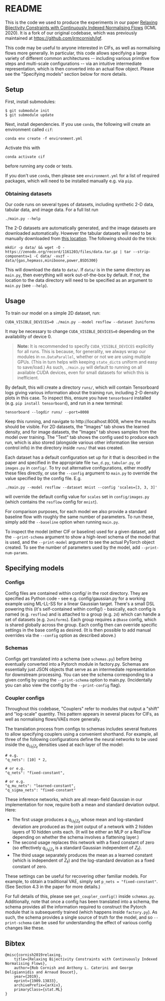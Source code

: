 # README

This is the code we used to produce the experiments in our paper [Relaxing Bijectivity Constraints with Continuously Indexed Normalising Flows](https://arxiv.org/abs/1909.13833) (ICML 2020). It is a fork of our original codebase, which was previously maintained at https://github.com/jrmcornish/lgf.

This code may be useful to anyone interested in CIFs, as well as normalising flows more generally. In particular, this code allows specifying a large variety of different common architectures -- including various primitive flow steps and multi-scale configurations -- via an intuitive intermediate representation, which is then converted into an actual flow object. Please see the "Specifying models" section below for more details.

## Setup

First, install submodules:

    $ git submodule init
    $ git submodule update

Next, install dependencies. If you use `conda`, the following will create an environment called `cif`:

    conda env create -f environment.yml

Activate this with

    conda activate cif

before running any code or tests.

If you don't use `conda`, then please see `environment.yml` for a list of required packages, which will need to be installed manually e.g. via `pip`.

### Obtaining datasets

Our code runs on several types of datasets, including synthetic 2-D data, tabular data, and image data. For a full list run

    ./main.py --help

The 2-D datasets are automatically generated, and the image datasets are downloaded automatically. However the tabular datasets will need to be manually downloaded from [this location](https://zenodo.org/record/1161203). The following should do the trick:

    mkdir -p data/ && wget -O - https://zenodo.org/record/1161203/files/data.tar.gz | tar --strip-components=1 -C data/ -xvzf - data/{gas,hepmass,miniboone,power,BSDS300}

This will download the data to `data/`. If `data/` is in the same directory as `main.py`, then everything will work out-of-the-box by default. If not, the location to the data directory will need to be specified as an argument to `main.py` (see `--help`).

## Usage

To train our model on a simple 2D dataset, run:

    CUDA_VISIBLE_DEVICES=0 ./main.py --model resflow --dataset 2uniforms

It may be necessary to change `CUDA_VISIBLE_DEVICES=0` depending on the availability of device 0.

> **Note:** It is recommended to specify `CUDA_VISIBLE_DEVICES` explicitly for all runs.
> This is because, for generality, we always wrap our modules in `nn.DataParallel`, whether or not we are using multiple GPUs.
> (This in turn helps with keeping `state_dict`s uniform and easy to save/load.)
> As such, `./main.py` will default to running on all available CUDA devices, even for small datasets for which this is inefficient.

By default, this will create a directory `runs/`, which will contain Tensorboard logs giving various information about the training run, including 2-D density plots in this case. To inspect this, ensure you have `tensorboard` installed (e.g. `pip install tensorboard`), and run in a new terminal:

    tensorboard --logdir runs/ --port=8008

Keep this running, and navigate to http://localhost:8008, where the results should be visible.
For 2D datasets, the "Images" tab shows the learned density, and for image datasets, the "Images" tab shows samples from the model over training.
The "Text" tab shows the config used to produce each run, which is also stored (alongside various other information like version control info) in the directory inside `runs/` that was created.

Each dataset has a default configuration set up for it that is described in the paper and specified in the appropriate file `two_d.py`, `tabular.py`, or `images.py` in `config/`. To try out alternative configurations, either modify these files directly, or use the `--config` argument to `main.py` to override the value specified by the config file. E.g.

    ./main.py --model resflow --dataset mnist --config 'scales=[3, 3, 3]'

will override the default config value for `scales` set in `config/images.py` (which contains the `resflow` config for `mnist`).

For comparison purposes, for each model we also provide a standard baseline flow with roughly the same number of parameters. To run these, simply add the `--baseline` option when running `main.py`.

To inspect the model (either CIF or baseline) used for a given dataset, add the `--print-schema` argument to show a high-level schema of the model that is used, and the `--print-model` argument to see the actual PyTorch object created. To see the number of parameters used by the model, add `--print-num-params`.

## Specifying models

### Configs

Config files are contained within config/ in the root directory.
They are specified as Python code - see e.g. config/gaussian.py for a working example using ML-LL-SS for a linear Gaussian target.
There's a small DSL powering this (it's self-contained within config/) - basically, each config is named (e.g. `resflow`) and is attached to a group (e.g. `2d`) which can handle a set of datasets (e.g. `2uniforms`).
Each group requires a `@base` config, which is shared globally across the group.
Each config then can override specific settings in the base config as desired.
(It is then possible to add manual overrides via the `--config` option as described above.)

### Schemas

Configs get translated into a schema (see `schemas.py`) before being eventually converted into a Pytorch module in factory.py.
Schemas are essentially just JSON objects that serve as an intermediate representation for downstream processing.
You can see the schema corresponding to a given config by using the `--print-schema` option to main.py.
(Incidentally you can also view the config by the `--print-config` flag).

### Coupler configs

Throughout this codebase, "Couplers" refer to modules that output a "shift" and "log-scale" quantity.
This pattern appears in several places for CIFs, as well as normalising flows/VAEs more generally.

The translation process from configs to schemas includes several features to allow specifying couplers using a convenient shorthand.
For example, all three of the following configurations define the neural networks to be used inside the $q_{U_\ell|Z_\ell}$ densities used at each layer of the model:

    # e.g.
    "q_nets": [10] * 2,

    # or e.g.
    "q_nets": "fixed-constant",

    # or e.g.
    "q_mu_nets": "learned-constant",
    "q_sigma_nets": "fixed-constant"

These inference networks, which are all mean-field Gaussian in our implementation for now, require both a mean and standard deviation output.
Here:

- The first usage produces a $q_{U_\ell|Z_\ell}$ whose mean and log-standard deviation are produced as the joint output of a network with 2 hidden layers of 10 hidden units each. (It will be either an MLP or a ResFlow depending on whether the schema involves a flattening layer.)
- The second usage replaces this network with a fixed constant of zero (so effectively $q_{U_\ell|Z_\ell}$ is a standard Gaussian independent of $Z_\ell$).
- The third usage separately produces the mean as a learned constant (which is independent of $Z_\ell$) and the log-standard deviation as a fixed constant of zero.

These settings can be useful for recovering other familiar models. For example, to obtain a traditional VAE, simply set `p_nets = "fixed-constant"`. (See Section 4.3 in the paper for more details.)

For full details of this, please see `get_coupler_config()` inside `schemas.py`.
Additionally, note that once a config has been translated into a schema, the schema provides all the information required to construct the Pytorch module that is subsequently trained (which happens inside `factory.py`).
As such, the schema provides a single source of truth for the model, and so `--print-schema` can be used for understanding the effect of various config changes like these.

## Bibtex

    @misc{cornish2019relaxing,
        title={Relaxing Bijectivity Constraints with Continuously Indexed Normalising Flows},
        author={Rob Cornish and Anthony L. Caterini and George Deligiannidis and Arnaud Doucet},
        year={2019},
        eprint={1909.13833},
        archivePrefix={arXiv},
        primaryClass={stat.ML}
    }
